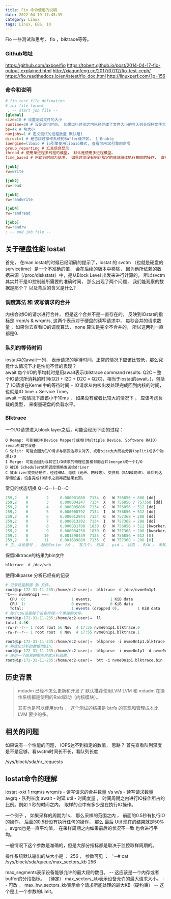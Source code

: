 ```yaml
---
title: Fio 命令使用的说明
date: 2022-04-19 17:45:39
category: Linux
tags: Linux, EBS, IO 
---
```


Fio 一些测试和思考， fio ，blktrace等等。
### Github地址
  https://github.com/axboe/fio
  https://tobert.github.io/post/2014-04-17-fio-output-explained.html
  http://xiaqunfeng.cc/2017/07/12/fio-test-ceph/
  https://fio.readthedocs.io/en/latest/fio_doc.html
  http://linuxperf.com/?p=156

### 命令和说明
```ini
# fio test file defination
# ini file format 
 ; -- start job file --
[global]
size=1G # 设置测试文件的大小
runtime=30 # 设定运行时间， 如果运行时间之内已经完成了文件大小的写入则会保持文件大小和负载继续写。
bs=4k # 块大小
numjobs=1 # 定义测试的进程数量 默认是1
direct=1 # 是否绕过操作系统的Buffer缓冲区， 1 Enable
ioengine=libaio # io引擎使用libaio模式, 查看可用IO引擎的命令 
group_reporting # 汇总信息显示
thread # 使用单进程多线程的模型， 默认是使用多进程模型。
time_based # 用运行时间为基准， 如果时间没有到达指定的值就继续执行相同的操作， 直接到时间满足要求。

[job1]
rw=write

[job2]
rw=read

[job3]
rw=randwrite

[job4]
rw=randread

[job5]
rw=randrw
; -- end job file --
```

## 关于硬盘性能 Iostat
首先， 在man iostat的时候已经明确的提示了，iostat 的 svctm （也就是硬盘的servicetime）是一个不准确的值， 会在后续的版本中移除， 因为他所依赖的数据来源（/proc/diskstats）中，是从Block Level 出发来进行计算的， 所以svctm其实并不是IO控制器所需要的准确时间， 那么出现了两个问题， 我们能观察的数据是那个？ 以及背后的含义是什么?  

### 调度算法 和 读写请求的合并
内核会对IO的请求进行合并， 但是这个合并不是一直存在的， 反映到IOstat的指标是 rrqm/s & wrqm/s,  这两个表示对于硬盘的读写请求中， 每秒合并的请求数量； 如果你去查看IO的调度算法， none 算法是完全不合并的， 所以这两列一直都是0.  

### 队列的等待时间
iostat中的await一列， 表示请求的等待时间，正常的情况下应该比较低，那么究竟什么情况下才是性能不佳的表现？  
await 每个I/O的平均耗时是用await表示(blktrace command results: Q2C – 整个IO请求所消耗的时间(Q2I + I2D + D2C = Q2C)，相当于iostat的await。)，包括了 IO请求在Kernel中的等待时间 + IO请求从内核出发处理完成回到内核的时间，也就是IO time + Service Time。  
await 一般情况下应该小于10ms ， 如果没有或者比较大的情况下 ， 应该考虑负载的类型， 来衡量硬盘的负载水平。  

### Blktrace
一个I/O请求进入block layer之后，可能会经历下面的过程：

    Q Remap: 可能被DM(Device Mapper)或MD(Multiple Device, Software RAID) remap到其它设备
    G Split: 可能会因为I/O请求与扇区边界未对齐、或者size太大而被分拆(split)成多个物理I/O
    I Merge: 可能会因为与其它I/O请求的物理位置相邻而合并(merge)成一个I/O
    D 被IO Scheduler依照调度策略发送给driver
    C 被driver提交给硬件，经过HBA、电缆（光纤、网线等）、交换机（SAN或网络）、最后到达存储设备，设备完成IO请求之后再把结果发回。

常见的状态切换 Q--G--I--D--C 
```r
259,2    0        2     0.000001080  7134  Q   W 756856 + 800 [dd]
259,2    0        3     0.000004247  7134  X   W 756856 / 757368 [dd]
259,2    0        4     0.000005806  7134  G   W 756856 + 512 [dd]
259,2    0        5     0.000008792  7134  I   W 756856 + 512 [dd]
259,2    0        6     0.000012844  7134  G   W 757368 + 288 [dd]
259,2    0        7     0.000013202  7134  I   W 757368 + 288 [dd]
259,2    0        8     0.000031708  1830  D   W 756856 + 512 [kworker/0:1H]
259,2    0        9     0.000034250  1830  D   W 757368 + 288 [kworker/0:1H]
259,2    0       10     0.001598439  7135  C   W 756856 + 512 [0]
259,2    0       11     0.001689880  7135  C   W 757368 + 288 [0]
# 主，从设备号 ， 起始Sector 为0 ， 写几个， 时间 ， pid ， 状态 ， R/W ， 未知
```

保留blktrace的结果为bin文件
```r
blktrace -d /dev/sdb
```

使用blkparse 分析已经有的记录
```r
# 记录性能数据 到 文件。
root@ip-172-31-11-235:/home/ec2-user|⇒  blktrace -d /dev/nvme0n1p1
^C=== nvme0n1p1 ===
  CPU  0:                    1 events,        1 KiB data
  CPU  1:                    0 events,        0 KiB data
  Total:                     1 events (dropped 0),        1 KiB data
# 每个cpu设备每个设备存储一个单独的文件。
root@ip-172-31-11-235:/home/ec2-user|⇒  ll
total 4.0K
-rw-r--r-- 1 root root 56 Nov  4 17:55 nvme0n1p1.blktrace.0
-rw-r--r-- 1 root root  0 Nov  4 17:55 nvme0n1p1.blktrace.1

root@ip-172-31-11-235:/home/ec2-user|⇒  blkparse -i nvme0n1p1.blktrace.0
# 格式化分析的数据为bin。
root@ip-172-31-11-235:/home/ec2-user|⇒  blkparse -i nvme0n1p1 -d nvme0n1p1.blktrace.bin
# 使用一个简易的图形方式分析结果。
root@ip-172-31-11-235:/home/ec2-user|⇒  btt -i nvme0n1p1.blktrace.bin
```

## 历史背景
> mdadm 已经不怎么更新和开发了
> 默认推荐使用LVM
> LVM 和 mdadm 在操作系统都是使用的Raid驱动（内核模块）。
>
> 其实也是可以使用btrfs ， 这个测试的结果是 btrfs 的实现和管理成本比 LVM 要少的多。 
> 
## 相关的问题
如果说有一个性能的问题， IOPS达不到指定的数值， 思路？ 
首先查看队列深度是不是足够，看svctm时间长不长，看队列长度 

/sys/block/sda/nr_requests 

## Iostat命令的理解
iostat -xkt 1
rrqm/s wrqm/s  - 读写请求的合并数量
r/s w/s - 读写请求数量
avgrq - 队列长度 
await - 时延
util - 时间度量 ， 时间周期之内进行IO操作所占的比例。例如 1 秒的时间之内， 取样的点中有多少是在执行IO操作。

一个例子 ， 如果采样的周期为1s， 那么采样的范围之内 ， 前面的0.5秒有执行IO的操作， 后面的0.5秒没有执行任何的操作， 那么 最后 Util 现在的结果就是50% 。avgrq也是一直平均值， 在采样周期之内如果前后的状况不一致 也会进行平均。

一般情况下这个参数是准确的，但是大部分指标都是取决于监控取样周期的。

操作系统默认输出的块大小是 ： 256 ， 参数可见 ： 
╰─# cat /sys/block/sda/queue/max_sectors_kb
256

max_segments表示设备能够允许的最大段的数目。    -- 这应该是一个内存或者buffer的分段指标。 （待定）
max_sectors_kb表示设备允许的最大请求大小。      -- 可改 。 
max_hw_sectors_kb表示单个请求所能处理的最大KB（硬约束） -- 这个是上一个参数的Limit。  

